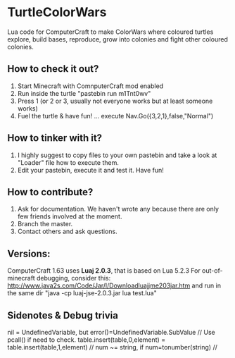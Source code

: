 TurtleColorWars
===============

Lua code for ComputerCraft to make ColorWars where coloured turtles explore, build bases, reproduce, grow into colonies and fight other coloured colonies.

How to check it out?
----------------
1. Start Minecraft with ComnputerCraft mod enabled
2. Run inside the turtle "pastebin run m1Tnt0wv"
3. Press 1 (or 2 or 3, usually not everyone works but at least someone works)
4. Fuel the turtle & have fun! ... execute Nav.Go({3,2,1},false,"Normal")

How to tinker with it?
----------------
1. I highly suggest to copy files to your own pastebin and take a look at "Loader" file how to execute them.
2. Edit your pastebin, execute it and test it. Have fun!

How to contribute?
----------------
1. Ask for documentation. We haven't wrote any because there are only few friends involved at the moment.
2. Branch the master.
3. Contact others and ask questions. 


Versions:
----------------
ComputerCraft 1.63 uses **Luaj 2.0.3**, that is based on Lua 5.2.3
For out-of-minecraft debugging, consider this:
http://www.java2s.com/Code/Jar/l/Downloadluajjme203jar.htm
and run in the same dir "java -cp luaj-jse-2.0.3.jar lua test.lua"

Sidenotes & Debug trivia
----------------
nil = UndefinedVariable, but error()=UndefinedVariable.SubValue // Use pcall() if need to check.
table.insert(table,0,element) = table.insert(table,1,element) //
num ~= string, if num=tonumber(string) //

